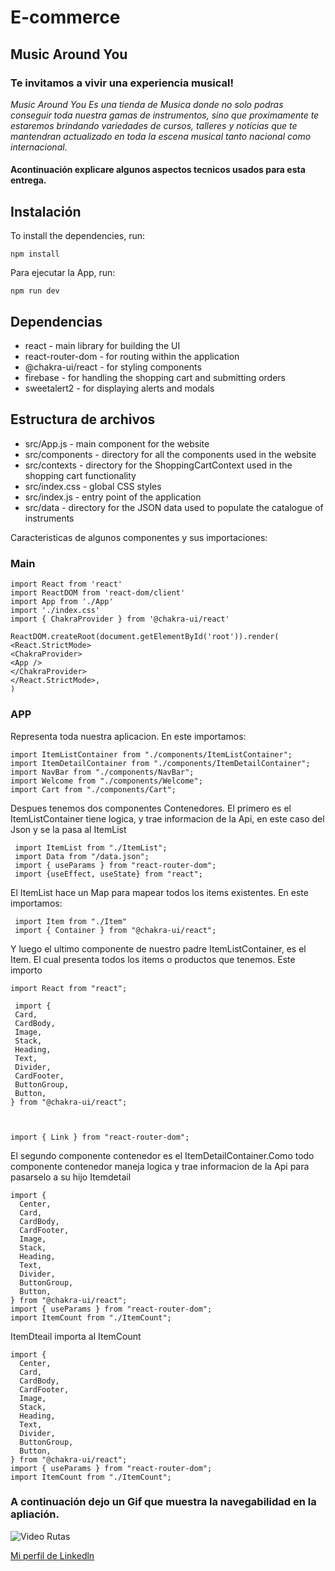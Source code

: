 # E-commerce
## Music Around You
### Te invitamos a vivir una experiencia musical!

_Music Around You Es una tienda de Musica donde no solo podras conseguir toda nuestra gamas de instrumentos, sino que proximamente te estaremos brindando variedades de cursos, talleres y noticias que te mantendran actualizado en toda la escena musical tanto nacional como internacional._

#### Acontinuación explicare algunos aspectos tecnicos usados para esta entrega.

## Instalación
To install the dependencies, run:
```
npm install
```
Para ejecutar la App, run:
```
npm run dev
```
## Dependencias

   * react - main library for building the UI
   * react-router-dom - for routing within the application
   * @chakra-ui/react - for styling components
   * firebase - for handling the shopping cart and submitting orders
   * sweetalert2 - for displaying alerts and modals


## Estructura de archivos

  *   src/App.js - main component for the website
  * src/components - directory for all the components used in the website
  *  src/contexts - directory for the   ShoppingCartContext used in the shopping cart functionality
  *  src/index.css - global CSS styles
  *  src/index.js - entry point of the application
  *  src/data - directory for the JSON data used to populate the catalogue of instruments


Caracteristicas de algunos componentes y sus importaciones:
### Main
```
import React from 'react'
import ReactDOM from 'react-dom/client'
import App from './App'
import './index.css'
import { ChakraProvider } from '@chakra-ui/react'

ReactDOM.createRoot(document.getElementById('root')).render(
<React.StrictMode>
<ChakraProvider>
<App />
</ChakraProvider>
</React.StrictMode>,
)

```

### APP 
Representa toda nuestra aplicacion. En este importamos:

```import { BrowserRouter, Route, Routes } from "react-router-dom";
import ItemListContainer from "./components/ItemListContainer";
import ItemDetailContainer from "./components/ItemDetailContainer";
import NavBar from "./components/NavBar";
import Welcome from "./components/Welcome";
import Cart from "./components/Cart";

```
Despues tenemos dos componentes Contenedores. El primero es el ItemListContainer tiene logica, y trae informacion de la Api, en este caso del Json y se la pasa al ItemList

```
 import ItemList from "./ItemList";
 import Data from "/data.json";
 import { useParams } from "react-router-dom";
 import {useEffect, useState} from "react";

```
El ItemList hace un Map para mapear todos los items existentes. En este importamos:
```
 import Item from "./Item"
 import { Container } from "@chakra-ui/react";

```
Y luego el ultimo componente de nuestro padre ItemListContainer, es el Item. El cual presenta todos los items o productos que tenemos. Este importo

```
import React from "react";

 import {
 Card,
 CardBody,
 Image,
 Stack,
 Heading,
 Text,
 Divider,
 CardFooter,
 ButtonGroup,
 Button,
} from "@chakra-ui/react";



import { Link } from "react-router-dom";

```

El segundo componente contenedor es el ItemDetailContainer.Como todo componente contenedor maneja logica y trae informacion de la Api para pasarselo a su hijo Itemdetail

```
import {
  Center,
  Card,
  CardBody,
  CardFooter,
  Image,
  Stack,
  Heading,
  Text,
  Divider,
  ButtonGroup,
  Button,
} from "@chakra-ui/react";
import { useParams } from "react-router-dom";
import ItemCount from "./ItemCount";

```
ItemDteail importa al ItemCount

```
import {
  Center,
  Card,
  CardBody,
  CardFooter,
  Image,
  Stack,
  Heading,
  Text,
  Divider,
  ButtonGroup,
  Button,
} from "@chakra-ui/react";
import { useParams } from "react-router-dom";
import ItemCount from "./ItemCount";

```

### A continuación dejo un Gif que muestra la navegabilidad en la apliación.


![Video Rutas](./src/assets/Readme/Music-Around-You-%E2%80%94-Mozilla-Firefox-2023-03-23-20-33-03.gif)

[Mi perfil de Linkedln](https://www.linkedin.com/in/lenin-acosta-b32b8a262/)




